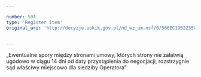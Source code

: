 ```yaml
---

number: 501
type: 'Register item'
original_uri: 'http://decyzje.uokik.gov.pl/nd_wz_um.nsf/0/566EC19B223502D2C12572DD003295A1?OpenDocument'


---
```


„Ewentualne spory między stronami umowy, których strony nie załatwią ugodowo w ciągu 14 dni od daty przystąpienia do negocjacji, rozstrzygnie sąd właściwy miejscowo dla siedziby Operatora”
